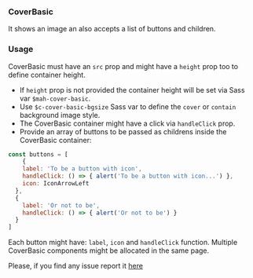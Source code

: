 
### CoverBasic

It shows an image an also accepts a list of buttons and children.


### Usage
CoverBasic must have an `src` prop and might have a `height` prop too to define container height.
- If `height` prop is not provided the container height will be set via Sass var `$mah-cover-basic`.
- Use `$c-cover-basic-bgsize` Sass var to define the `cover` or `contain` background image style.
- The CoverBasic container might have a click via `handleClick` prop.
- Provide an array of buttons to be passed as childrens inside the CoverBasic container:

```javascript
const buttons = [
    {
    label: 'To be a button with icon',
    handleClick: () => { alert('To be a button with icon...') },
    icon: IconArrowLeft
  },
  {
    label: 'Or not to be',
    handleClick: () => { alert('Or not to be') }
  }
]
```

Each button might have: `label`, `icon` and `handleClick` function.
Multiple CoverBasic components might be allocated in the same page.

Please, if you find any issue report it [here](https://github.com/SUI-Components/sui-components/issues)